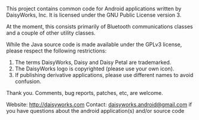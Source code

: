 This project contains common code for Android applications written by DaisyWorks, Inc. It is licensed under the GNU Public License version 3.

At the moment, this consists primarily of Bluetooth communications classes and a couple of other utility classes.

While the Java source code is made available under the GPLv3 license, please respect the following restrictions:

1. The terms DaisyWorks, Daisy and Daisy Petal are trademarked.
2. The DaisyWorks logo is copyrighted (please use your own icon).
3. If publishing derivative applications, please use different names to avoid confusion.

Thank you. Comments, bug reports, patches, etc, are welcome.

Website: http://daisyworks.com
Contact: daisyworks.android@gmail.com if you have questions about the android application(s) and/or source code  
